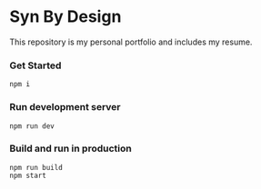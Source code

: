 # Syn By Design

This repository is my personal portfolio and includes my resume.

### Get Started

```
npm i
```

### Run development server

```
npm run dev
```

### Build and run in production

```
npm run build
npm start
```

